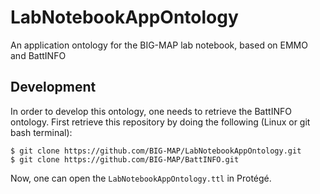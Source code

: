 # LabNotebookAppOntology

An application ontology for the BIG-MAP lab notebook, based on EMMO and BattINFO

## Development

In order to develop this ontology, one needs to retrieve the BattINFO ontology.
First retrieve this repository by doing the following (Linux or git bash terminal):

```console
$ git clone https://github.com/BIG-MAP/LabNotebookAppOntology.git
$ git clone https://github.com/BIG-MAP/BattINFO.git
```

Now, one can open the `LabNotebookAppOntology.ttl` in Protégé.
